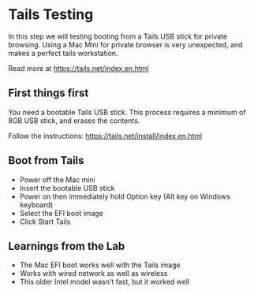 # Tails Testing
In this step we will testing booting from a Tails USB stick for private browsing. Using a Mac Mini for private browser is very unexpected, and makes a perfect tails workstation.

Read more at https://tails.net/index.en.html

## First things first
You need a bootable Tails USB stick. This process requires a minimum of 8GB USB stick, and erases the contents.

Follow the instructions: https://tails.net/install/index.en.html

## Boot from Tails
- Power off the Mac mini
- Insert the bootable USB stick
- Power on then immediately hold Option key (Alt key on Windows keyboard)
- Select the EFI boot image
- Click Start Tails

## Learnings from the Lab
- The Mac EFI boot works well with the Tails image
- Works with wired network as well as wireless
- This older Intel model wasn't fast, but it worked well
